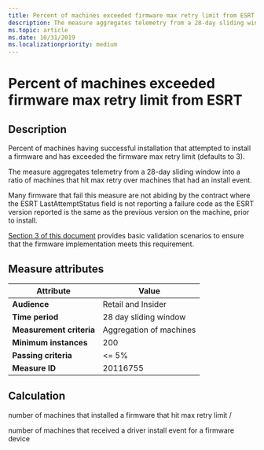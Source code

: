 ```yaml
---
title: Percent of machines exceeded firmware max retry limit from ESRT
description: The measure aggregates telemetry from a 28-day sliding window into a ratio of machines that hit max retry over machines that had an install event
ms.topic: article
ms.date: 10/31/2019
ms.localizationpriority: medium
---
```

 
# Percent of machines exceeded firmware max retry limit from ESRT

## Description

Percent of machines having successful installation that attempted to install a firmware and has exceeded the firmware max retry limit (defaults to 3).

The measure aggregates telemetry from a 28-day sliding window into a ratio of machines that hit max retry over machines that had an install event.

Many firmware that fail this measure are not abiding by the contract where the ESRT LastAttemptStatus field is not reporting a failure code as the ESRT version reported is the same as the previous version on the machine, prior to install. 

[Section 3 of this document](https://docs.microsoft.com/windows-hardware/manufacture/desktop/validating-windows-uefi-firmware-update-platform-functionality) provides basic validation scenarios to ensure that the firmware implementation meets this requirement.  

## Measure attributes

|Attribute|Value|
|----|----|
|**Audience**|Retail and Insider|
|**Time period**|28 day sliding window|
|**Measurement criteria**|Aggregation of machines|
|**Minimum instances**|200|
|**Passing criteria**|<= 5%|
|**Measure ID**|20116755|

## Calculation

number of machines that installed a firmware that hit max retry limit /

number of machines that received a driver install event for a firmware device

